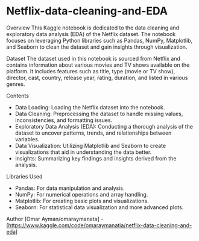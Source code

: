 # Netflix-data-cleaning-and-EDA

Overview
This Kaggle notebook is dedicated to the data cleaning and exploratory data analysis (EDA) of the Netflix dataset. The notebook focuses on leveraging Python libraries such as Pandas, NumPy, Matplotlib, and Seaborn to clean the dataset and gain insights through visualization.

Dataset
The dataset used in this notebook is sourced from Netflix and contains information about various movies and TV shows available on the platform. It includes features such as title, type (movie or TV show), director, cast, country, release year, rating, duration, and listed in various genres.

Contents
- Data Loading: Loading the Netflix dataset into the notebook.
- Data Cleaning: Preprocessing the dataset to handle missing values, inconsistencies, and formatting issues.
- Exploratory Data Analysis (EDA): Conducting a thorough analysis of the dataset to uncover patterns, trends, and relationships between 
  variables.
- Data Visualization: Utilizing Matplotlib and Seaborn to create visualizations that aid in understanding the data better.
- Insights: Summarizing key findings and insights derived from the analysis.

Libraries Used
- Pandas: For data manipulation and analysis.
- NumPy: For numerical operations and array handling.
- Matplotlib: For creating basic plots and visualizations.
- Seaborn: For statistical data visualization and more advanced plots.

Author
[Omar Ayman/omaraymanata] - [https://www.kaggle.com/code/omaraymanatia/netflix-data-cleaning-and-eda]
